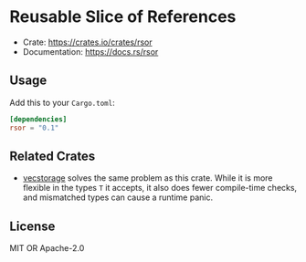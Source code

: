 Reusable Slice of References
============================

* Crate: https://crates.io/crates/rsor
* Documentation: https://docs.rs/rsor


Usage
-----

Add this to your `Cargo.toml`:

```toml
[dependencies]
rsor = "0.1"
```


Related Crates
--------------

* [vecstorage](https://crates.io/crates/vecstorage)
  solves the same problem as this crate.
  While it is more flexible in the types `T` it accepts,
  it also does fewer compile-time checks,
  and mismatched types can cause a runtime panic.


License
-------

MIT OR Apache-2.0
